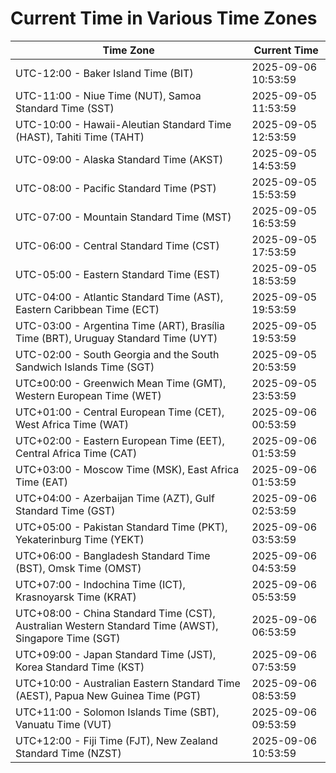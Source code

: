 # Current Time in Various Time Zones

| Time Zone | Current Time |
|-----------|--------------|
| UTC-12:00 - Baker Island Time (BIT) | 2025-09-06 10:53:59 |
| UTC-11:00 - Niue Time (NUT), Samoa Standard Time (SST) | 2025-09-05 11:53:59 |
| UTC-10:00 - Hawaii-Aleutian Standard Time (HAST), Tahiti Time (TAHT) | 2025-09-05 12:53:59 |
| UTC-09:00 - Alaska Standard Time (AKST) | 2025-09-05 14:53:59 |
| UTC-08:00 - Pacific Standard Time (PST) | 2025-09-05 15:53:59 |
| UTC-07:00 - Mountain Standard Time (MST) | 2025-09-05 16:53:59 |
| UTC-06:00 - Central Standard Time (CST) | 2025-09-05 17:53:59 |
| UTC-05:00 - Eastern Standard Time (EST) | 2025-09-05 18:53:59 |
| UTC-04:00 - Atlantic Standard Time (AST), Eastern Caribbean Time (ECT) | 2025-09-05 19:53:59 |
| UTC-03:00 - Argentina Time (ART), Brasília Time (BRT), Uruguay Standard Time (UYT) | 2025-09-05 19:53:59 |
| UTC-02:00 - South Georgia and the South Sandwich Islands Time (SGT) | 2025-09-05 20:53:59 |
| UTC±00:00 - Greenwich Mean Time (GMT), Western European Time (WET) | 2025-09-05 23:53:59 |
| UTC+01:00 - Central European Time (CET), West Africa Time (WAT) | 2025-09-06 00:53:59 |
| UTC+02:00 - Eastern European Time (EET), Central Africa Time (CAT) | 2025-09-06 01:53:59 |
| UTC+03:00 - Moscow Time (MSK), East Africa Time (EAT) | 2025-09-06 01:53:59 |
| UTC+04:00 - Azerbaijan Time (AZT), Gulf Standard Time (GST) | 2025-09-06 02:53:59 |
| UTC+05:00 - Pakistan Standard Time (PKT), Yekaterinburg Time (YEKT) | 2025-09-06 03:53:59 |
| UTC+06:00 - Bangladesh Standard Time (BST), Omsk Time (OMST) | 2025-09-06 04:53:59 |
| UTC+07:00 - Indochina Time (ICT), Krasnoyarsk Time (KRAT) | 2025-09-06 05:53:59 |
| UTC+08:00 - China Standard Time (CST), Australian Western Standard Time (AWST), Singapore Time (SGT) | 2025-09-06 06:53:59 |
| UTC+09:00 - Japan Standard Time (JST), Korea Standard Time (KST) | 2025-09-06 07:53:59 |
| UTC+10:00 - Australian Eastern Standard Time (AEST), Papua New Guinea Time (PGT) | 2025-09-06 08:53:59 |
| UTC+11:00 - Solomon Islands Time (SBT), Vanuatu Time (VUT) | 2025-09-06 09:53:59 |
| UTC+12:00 - Fiji Time (FJT), New Zealand Standard Time (NZST) | 2025-09-06 10:53:59 |
